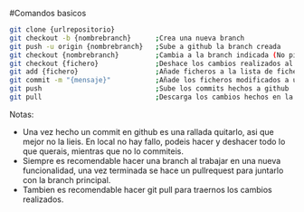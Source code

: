 #Comandos basicos
```bash
git clone {urlrepositorio}
git checkout -b {nombrebranch}		;Crea una nueva branch
git push -u origin {nombrebranch}	;Sube a github la branch creada
git checkout {nombrebranch}			;Cambia a la branch indicada (No pierdes los cambios hechos en los ficheros)
git checkout {fichero}				;Deshace los cambios realizados al fichero
git add {fichero}					;Añade ficheros a la lista de ficheros que se subiran a github
git commit -m "{mensaje}"			;Añade los ficheros modificados a un commit
git push							;Sube los commits hechos a github
git pull							;Descarga los cambios hechos en la branch actual desde el repositorio de github
```


Notas:

* Una vez hecho un commit en github es una rallada quitarlo, asi que mejor no la lieis. En local no hay fallo, podeis hacer y deshacer todo lo que querais, mientras que no lo commiteis.
* Siempre es recomendable hacer una branch al trabajar en una nueva funcionalidad, una vez terminada se hace un pullrequest para juntarlo con la branch principal.
* Tambien es recomendable hacer git pull para traernos los cambios realizados.
